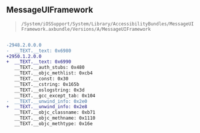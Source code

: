 ## MessageUIFramework

> `/System/iOSSupport/System/Library/AccessibilityBundles/MessageUIFramework.axbundle/Versions/A/MessageUIFramework`

```diff

-2948.2.0.0.0
-  __TEXT.__text: 0x6980
+2950.1.2.0.0
+  __TEXT.__text: 0x6990
   __TEXT.__auth_stubs: 0x480
   __TEXT.__objc_methlist: 0xcb4
   __TEXT.__const: 0x30
   __TEXT.__cstring: 0x165b
   __TEXT.__oslogstring: 0x3d
   __TEXT.__gcc_except_tab: 0x104
-  __TEXT.__unwind_info: 0x2e0
+  __TEXT.__unwind_info: 0x2e8
   __TEXT.__objc_classname: 0xb71
   __TEXT.__objc_methname: 0x1110
   __TEXT.__objc_methtype: 0x16e

```
